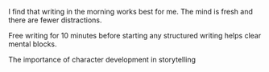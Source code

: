 I find that writing in the morning works best for me. The mind is fresh and there are fewer distractions.

Free writing for 10 minutes before starting any structured writing helps clear mental blocks.

The importance of character development in storytelling